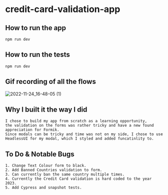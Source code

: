 # credit-card-validation-app

## How to run the app

    npm run dev

## How to run the tests

    npm run dev

## Gif recording of all the flows

![2022-11-24_16-48-05 (1)](https://user-images.githubusercontent.com/33910776/203812729-4e02d91b-3e4c-409e-a679-7612bf1e83f9.gif)

## Why I built it the way I did

    I chose to build my app from scratch as a learning opportunity,
    the validation on the forms was rather tricky and have a new found appreciation for Formik.
    Since modals can be tricky and time was not on my side, I chose to use HeadlessUI for my modal, which I styled and added funcatinlity to.

## To Do & Notable Bugs

    1. Change Text Colour form to black.
    2. Add Banned Countries validation to form.
    3. Can currently ban the same country multiple times.
    4. Currently the Credit Card validation is hard coded to the year 2023.
    5. Add Cypress and snapshot tests.
